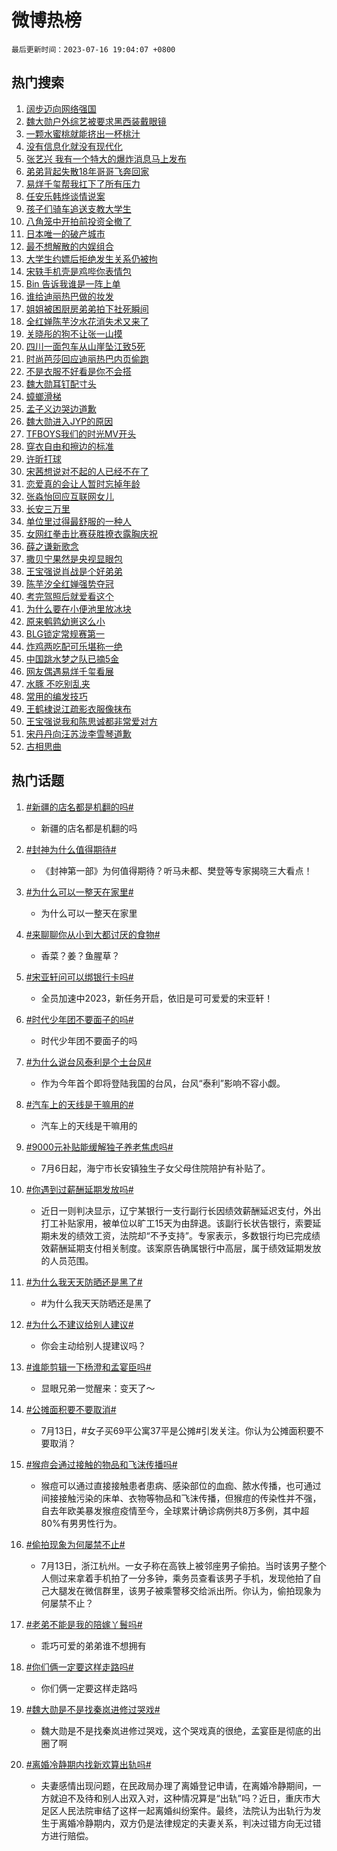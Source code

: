 # 微博热榜

`最后更新时间：2023-07-16 19:04:07 +0800`

## 热门搜索

1. [阔步迈向网络强国](https://m.weibo.cn/search?containerid=100103type%3D1%26t%3D10%26q%3D%23%E9%98%94%E6%AD%A5%E8%BF%88%E5%90%91%E7%BD%91%E7%BB%9C%E5%BC%BA%E5%9B%BD%23&stream_entry_id=51&isnewpage=1&extparam=seat%3D1%26stream_entry_id%3D51%26pos%3D0%26c_type%3D51%26dgr%3D0%26cate%3D10103%26filter_type%3Drealtimehot%26display_time%3D1689505444%26pre_seqid%3D168950544449802721352&luicode=10000011&lfid=106003type%253D25%2526t%253D3%2526disable_hot%253D1%2526filter_type%253Drealtimehot)
1. [魏大勋户外综艺被要求黑西装戴眼镜](https://m.weibo.cn/search?containerid=100103type%3D1%26t%3D10%26q%3D%23%E9%AD%8F%E5%A4%A7%E5%8B%8B%E6%88%B7%E5%A4%96%E7%BB%BC%E8%89%BA%E8%A2%AB%E8%A6%81%E6%B1%82%E9%BB%91%E8%A5%BF%E8%A3%85%E6%88%B4%E7%9C%BC%E9%95%9C%23&stream_entry_id=31&isnewpage=1&extparam=seat%3D1%26cate%3D5001%26flag%3D1%26q%3D%2523%25E9%25AD%258F%25E5%25A4%25A7%25E5%258B%258B%25E6%2588%25B7%25E5%25A4%2596%25E7%25BB%25BC%25E8%2589%25BA%25E8%25A2%25AB%25E8%25A6%2581%25E6%25B1%2582%25E9%25BB%2591%25E8%25A5%25BF%25E8%25A3%2585%25E6%2588%25B4%25E7%259C%25BC%25E9%2595%259C%2523%26lcate%3D5001%26stream_entry_id%3D31%26pos%3D0%26c_type%3D31%26dgr%3D0%26realpos%3D1%26band_rank%3D1%26filter_type%3Drealtimehot%26display_time%3D1689505444%26pre_seqid%3D168950544449802721352&luicode=10000011&lfid=106003type%253D25%2526t%253D3%2526disable_hot%253D1%2526filter_type%253Drealtimehot)
1. [一颗水蜜桃就能挤出一杯桃汁](https://m.weibo.cn/search?containerid=100103type%3D1%26t%3D10%26q%3D%23%E4%B8%80%E9%A2%97%E6%B0%B4%E8%9C%9C%E6%A1%83%E5%B0%B1%E8%83%BD%E6%8C%A4%E5%87%BA%E4%B8%80%E6%9D%AF%E6%A1%83%E6%B1%81%23&stream_entry_id=31&isnewpage=1&extparam=seat%3D1%26cate%3D5001%26flag%3D32768%26q%3D%2523%25E4%25B8%2580%25E9%25A2%2597%25E6%25B0%25B4%25E8%259C%259C%25E6%25A1%2583%25E5%25B0%25B1%25E8%2583%25BD%25E6%258C%25A4%25E5%2587%25BA%25E4%25B8%2580%25E6%259D%25AF%25E6%25A1%2583%25E6%25B1%2581%2523%26lcate%3D5001%26stream_entry_id%3D31%26pos%3D1%26c_type%3D31%26dgr%3D0%26realpos%3D2%26band_rank%3D2%26filter_type%3Drealtimehot%26display_time%3D1689505444%26pre_seqid%3D168950544449802721352&luicode=10000011&lfid=106003type%253D25%2526t%253D3%2526disable_hot%253D1%2526filter_type%253Drealtimehot)
1. [没有信息化就没有现代化](https://m.weibo.cn/search?containerid=100103type%3D1%26t%3D10%26q%3D%23%E6%B2%A1%E6%9C%89%E4%BF%A1%E6%81%AF%E5%8C%96%E5%B0%B1%E6%B2%A1%E6%9C%89%E7%8E%B0%E4%BB%A3%E5%8C%96%23&stream_entry_id=31&isnewpage=1&extparam=seat%3D1%26cate%3D5001%26flag%3D0%26q%3D%2523%25E6%25B2%25A1%25E6%259C%2589%25E4%25BF%25A1%25E6%2581%25AF%25E5%258C%2596%25E5%25B0%25B1%25E6%25B2%25A1%25E6%259C%2589%25E7%258E%25B0%25E4%25BB%25A3%25E5%258C%2596%2523%26lcate%3D5001%26stream_entry_id%3D31%26pos%3D2%26c_type%3D31%26dgr%3D0%26realpos%3D3%26band_rank%3D3%26filter_type%3Drealtimehot%26display_time%3D1689505444%26pre_seqid%3D168950544449802721352&luicode=10000011&lfid=106003type%253D25%2526t%253D3%2526disable_hot%253D1%2526filter_type%253Drealtimehot)
1. [张艺兴 我有一个特大的爆炸消息马上发布](https://m.weibo.cn/search?containerid=100103type%3D1%26t%3D10%26q%3D%E5%BC%A0%E8%89%BA%E5%85%B4+%E6%88%91%E6%9C%89%E4%B8%80%E4%B8%AA%E7%89%B9%E5%A4%A7%E7%9A%84%E7%88%86%E7%82%B8%E6%B6%88%E6%81%AF%E9%A9%AC%E4%B8%8A%E5%8F%91%E5%B8%83&stream_entry_id=31&isnewpage=1&extparam=seat%3D1%26cate%3D5001%26flag%3D16%26q%3D%25E5%25BC%25A0%25E8%2589%25BA%25E5%2585%25B4%2520%25E6%2588%2591%25E6%259C%2589%25E4%25B8%2580%25E4%25B8%25AA%25E7%2589%25B9%25E5%25A4%25A7%25E7%259A%2584%25E7%2588%2586%25E7%2582%25B8%25E6%25B6%2588%25E6%2581%25AF%25E9%25A9%25AC%25E4%25B8%258A%25E5%258F%2591%25E5%25B8%2583%26lcate%3D5001%26stream_entry_id%3D31%26pos%3D3%26c_type%3D31%26dgr%3D0%26realpos%3D4%26band_rank%3D4%26filter_type%3Drealtimehot%26display_time%3D1689505444%26pre_seqid%3D168950544449802721352&luicode=10000011&lfid=106003type%253D25%2526t%253D3%2526disable_hot%253D1%2526filter_type%253Drealtimehot)
1. [弟弟背起失散18年哥哥飞奔回家](https://m.weibo.cn/search?containerid=100103type%3D1%26t%3D10%26q%3D%23%E5%BC%9F%E5%BC%9F%E8%83%8C%E8%B5%B7%E5%A4%B1%E6%95%A318%E5%B9%B4%E5%93%A5%E5%93%A5%E9%A3%9E%E5%A5%94%E5%9B%9E%E5%AE%B6%23&stream_entry_id=31&isnewpage=1&extparam=seat%3D1%26cate%3D5001%26flag%3D32768%26q%3D%2523%25E5%25BC%259F%25E5%25BC%259F%25E8%2583%258C%25E8%25B5%25B7%25E5%25A4%25B1%25E6%2595%25A318%25E5%25B9%25B4%25E5%2593%25A5%25E5%2593%25A5%25E9%25A3%259E%25E5%25A5%2594%25E5%259B%259E%25E5%25AE%25B6%2523%26lcate%3D5001%26stream_entry_id%3D31%26pos%3D4%26c_type%3D31%26dgr%3D0%26realpos%3D5%26band_rank%3D5%26filter_type%3Drealtimehot%26display_time%3D1689505444%26pre_seqid%3D168950544449802721352&luicode=10000011&lfid=106003type%253D25%2526t%253D3%2526disable_hot%253D1%2526filter_type%253Drealtimehot)
1. [易烊千玺帮我扛下了所有压力](https://m.weibo.cn/search?containerid=100103type%3D1%26t%3D10%26q%3D%23%E6%98%93%E7%83%8A%E5%8D%83%E7%8E%BA%E5%B8%AE%E6%88%91%E6%89%9B%E4%B8%8B%E4%BA%86%E6%89%80%E6%9C%89%E5%8E%8B%E5%8A%9B%23&stream_entry_id=31&isnewpage=1&extparam=seat%3D1%26cate%3D5001%26flag%3D1%26q%3D%2523%25E6%2598%2593%25E7%2583%258A%25E5%258D%2583%25E7%258E%25BA%25E5%25B8%25AE%25E6%2588%2591%25E6%2589%259B%25E4%25B8%258B%25E4%25BA%2586%25E6%2589%2580%25E6%259C%2589%25E5%258E%258B%25E5%258A%259B%2523%26lcate%3D5001%26stream_entry_id%3D31%26pos%3D5%26c_type%3D31%26dgr%3D0%26realpos%3D6%26band_rank%3D6%26filter_type%3Drealtimehot%26display_time%3D1689505444%26pre_seqid%3D168950544449802721352&luicode=10000011&lfid=106003type%253D25%2526t%253D3%2526disable_hot%253D1%2526filter_type%253Drealtimehot)
1. [任安乐韩烨谈情说案](https://m.weibo.cn/search?containerid=100103type%3D1%26t%3D10%26q%3D%23%E4%BB%BB%E5%AE%89%E4%B9%90%E9%9F%A9%E7%83%A8%E8%B0%88%E6%83%85%E8%AF%B4%E6%A1%88%23&stream_entry_id=31&isnewpage=1&extparam=seat%3D1%26cate%3D5001%26is_ad_pos%3D1%26lcate%3D5001%26topic_ad%3D1%26stream_entry_id%3D31%26adid%3D196332%26c_type%3D31%26dgr%3D0%26q%3D%2523%25E4%25BB%25BB%25E5%25AE%2589%25E4%25B9%2590%25E9%259F%25A9%25E7%2583%25A8%25E8%25B0%2588%25E6%2583%2585%25E8%25AF%25B4%25E6%25A1%2588%2523%26band_rank%3D7%26filter_type%3Drealtimehot%26pos%3D6%26display_time%3D1689505444%26pre_seqid%3D168950544449802721352&luicode=10000011&lfid=106003type%253D25%2526t%253D3%2526disable_hot%253D1%2526filter_type%253Drealtimehot)
1. [孩子们骑车追送支教大学生](https://m.weibo.cn/search?containerid=100103type%3D1%26t%3D10%26q%3D%23%E5%AD%A9%E5%AD%90%E4%BB%AC%E9%AA%91%E8%BD%A6%E8%BF%BD%E9%80%81%E6%94%AF%E6%95%99%E5%A4%A7%E5%AD%A6%E7%94%9F%23&stream_entry_id=31&isnewpage=1&extparam=seat%3D1%26cate%3D5001%26flag%3D32768%26q%3D%2523%25E5%25AD%25A9%25E5%25AD%2590%25E4%25BB%25AC%25E9%25AA%2591%25E8%25BD%25A6%25E8%25BF%25BD%25E9%2580%2581%25E6%2594%25AF%25E6%2595%2599%25E5%25A4%25A7%25E5%25AD%25A6%25E7%2594%259F%2523%26lcate%3D5001%26stream_entry_id%3D31%26pos%3D7%26c_type%3D31%26dgr%3D0%26realpos%3D7%26band_rank%3D7%26filter_type%3Drealtimehot%26display_time%3D1689505444%26pre_seqid%3D168950544449802721352&luicode=10000011&lfid=106003type%253D25%2526t%253D3%2526disable_hot%253D1%2526filter_type%253Drealtimehot)
1. [八角笼中开拍前投资全撤了](https://m.weibo.cn/search?containerid=100103type%3D1%26t%3D10%26q%3D%23%E5%85%AB%E8%A7%92%E7%AC%BC%E4%B8%AD%E5%BC%80%E6%8B%8D%E5%89%8D%E6%8A%95%E8%B5%84%E5%85%A8%E6%92%A4%E4%BA%86%23&stream_entry_id=31&isnewpage=1&extparam=seat%3D1%26cate%3D5001%26flag%3D2%26q%3D%2523%25E5%2585%25AB%25E8%25A7%2592%25E7%25AC%25BC%25E4%25B8%25AD%25E5%25BC%2580%25E6%258B%258D%25E5%2589%258D%25E6%258A%2595%25E8%25B5%2584%25E5%2585%25A8%25E6%2592%25A4%25E4%25BA%2586%2523%26lcate%3D5001%26stream_entry_id%3D31%26pos%3D8%26c_type%3D31%26dgr%3D0%26realpos%3D8%26band_rank%3D8%26filter_type%3Drealtimehot%26display_time%3D1689505444%26pre_seqid%3D168950544449802721352&luicode=10000011&lfid=106003type%253D25%2526t%253D3%2526disable_hot%253D1%2526filter_type%253Drealtimehot)
1. [日本唯一的破产城市](https://m.weibo.cn/search?containerid=100103type%3D1%26t%3D10%26q%3D%E6%97%A5%E6%9C%AC%E5%94%AF%E4%B8%80%E7%9A%84%E7%A0%B4%E4%BA%A7%E5%9F%8E%E5%B8%82&stream_entry_id=31&isnewpage=1&extparam=seat%3D1%26cate%3D5001%26flag%3D2%26q%3D%25E6%2597%25A5%25E6%259C%25AC%25E5%2594%25AF%25E4%25B8%2580%25E7%259A%2584%25E7%25A0%25B4%25E4%25BA%25A7%25E5%259F%258E%25E5%25B8%2582%26lcate%3D5001%26stream_entry_id%3D31%26pos%3D9%26c_type%3D31%26dgr%3D0%26realpos%3D9%26band_rank%3D9%26filter_type%3Drealtimehot%26display_time%3D1689505444%26pre_seqid%3D168950544449802721352&luicode=10000011&lfid=106003type%253D25%2526t%253D3%2526disable_hot%253D1%2526filter_type%253Drealtimehot)
1. [最不想解散的内娱组合](https://m.weibo.cn/search?containerid=100103type%3D1%26t%3D10%26q%3D%23%E6%9C%80%E4%B8%8D%E6%83%B3%E8%A7%A3%E6%95%A3%E7%9A%84%E5%86%85%E5%A8%B1%E7%BB%84%E5%90%88%23&stream_entry_id=31&isnewpage=1&extparam=seat%3D1%26cate%3D5001%26flag%3D0%26q%3D%2523%25E6%259C%2580%25E4%25B8%258D%25E6%2583%25B3%25E8%25A7%25A3%25E6%2595%25A3%25E7%259A%2584%25E5%2586%2585%25E5%25A8%25B1%25E7%25BB%2584%25E5%2590%2588%2523%26lcate%3D5001%26stream_entry_id%3D31%26pos%3D10%26c_type%3D31%26dgr%3D0%26realpos%3D10%26band_rank%3D10%26filter_type%3Drealtimehot%26display_time%3D1689505444%26pre_seqid%3D168950544449802721352&luicode=10000011&lfid=106003type%253D25%2526t%253D3%2526disable_hot%253D1%2526filter_type%253Drealtimehot)
1. [大学生约嫖后拒绝发生关系仍被拘](https://m.weibo.cn/search?containerid=100103type%3D1%26t%3D10%26q%3D%23%E5%A4%A7%E5%AD%A6%E7%94%9F%E7%BA%A6%E5%AB%96%E5%90%8E%E6%8B%92%E7%BB%9D%E5%8F%91%E7%94%9F%E5%85%B3%E7%B3%BB%E4%BB%8D%E8%A2%AB%E6%8B%98%23&stream_entry_id=31&isnewpage=1&extparam=seat%3D1%26cate%3D5001%26flag%3D2%26q%3D%2523%25E5%25A4%25A7%25E5%25AD%25A6%25E7%2594%259F%25E7%25BA%25A6%25E5%25AB%2596%25E5%2590%258E%25E6%258B%2592%25E7%25BB%259D%25E5%258F%2591%25E7%2594%259F%25E5%2585%25B3%25E7%25B3%25BB%25E4%25BB%258D%25E8%25A2%25AB%25E6%258B%2598%2523%26lcate%3D5001%26stream_entry_id%3D31%26pos%3D11%26c_type%3D31%26dgr%3D0%26realpos%3D11%26band_rank%3D11%26filter_type%3Drealtimehot%26display_time%3D1689505444%26pre_seqid%3D168950544449802721352&luicode=10000011&lfid=106003type%253D25%2526t%253D3%2526disable_hot%253D1%2526filter_type%253Drealtimehot)
1. [宋轶手机壳是鸡哔你表情包](https://m.weibo.cn/search?containerid=100103type%3D1%26t%3D10%26q%3D%23%E5%AE%8B%E8%BD%B6%E6%89%8B%E6%9C%BA%E5%A3%B3%E6%98%AF%E9%B8%A1%E5%93%94%E4%BD%A0%E8%A1%A8%E6%83%85%E5%8C%85%23&stream_entry_id=31&isnewpage=1&extparam=seat%3D1%26cate%3D5001%26flag%3D1%26q%3D%2523%25E5%25AE%258B%25E8%25BD%25B6%25E6%2589%258B%25E6%259C%25BA%25E5%25A3%25B3%25E6%2598%25AF%25E9%25B8%25A1%25E5%2593%2594%25E4%25BD%25A0%25E8%25A1%25A8%25E6%2583%2585%25E5%258C%2585%2523%26lcate%3D5001%26stream_entry_id%3D31%26pos%3D12%26c_type%3D31%26dgr%3D0%26realpos%3D12%26band_rank%3D12%26filter_type%3Drealtimehot%26display_time%3D1689505444%26pre_seqid%3D168950544449802721352&luicode=10000011&lfid=106003type%253D25%2526t%253D3%2526disable_hot%253D1%2526filter_type%253Drealtimehot)
1. [Bin 告诉我谁是一阵上单](https://m.weibo.cn/search?containerid=100103type%3D1%26t%3D10%26q%3DBin+%E5%91%8A%E8%AF%89%E6%88%91%E8%B0%81%E6%98%AF%E4%B8%80%E9%98%B5%E4%B8%8A%E5%8D%95&stream_entry_id=31&isnewpage=1&extparam=seat%3D1%26cate%3D5001%26flag%3D1%26q%3DBin%2520%25E5%2591%258A%25E8%25AF%2589%25E6%2588%2591%25E8%25B0%2581%25E6%2598%25AF%25E4%25B8%2580%25E9%2598%25B5%25E4%25B8%258A%25E5%258D%2595%26lcate%3D5001%26stream_entry_id%3D31%26pos%3D13%26c_type%3D31%26dgr%3D0%26realpos%3D13%26band_rank%3D13%26filter_type%3Drealtimehot%26display_time%3D1689505444%26pre_seqid%3D168950544449802721352&luicode=10000011&lfid=106003type%253D25%2526t%253D3%2526disable_hot%253D1%2526filter_type%253Drealtimehot)
1. [谁给迪丽热巴做的妆发](https://m.weibo.cn/search?containerid=100103type%3D1%26t%3D10%26q%3D%23%E8%B0%81%E7%BB%99%E8%BF%AA%E4%B8%BD%E7%83%AD%E5%B7%B4%E5%81%9A%E7%9A%84%E5%A6%86%E5%8F%91%23&stream_entry_id=31&isnewpage=1&extparam=seat%3D1%26cate%3D5001%26flag%3D0%26q%3D%2523%25E8%25B0%2581%25E7%25BB%2599%25E8%25BF%25AA%25E4%25B8%25BD%25E7%2583%25AD%25E5%25B7%25B4%25E5%2581%259A%25E7%259A%2584%25E5%25A6%2586%25E5%258F%2591%2523%26lcate%3D5001%26stream_entry_id%3D31%26pos%3D14%26c_type%3D31%26dgr%3D0%26realpos%3D14%26band_rank%3D14%26filter_type%3Drealtimehot%26display_time%3D1689505444%26pre_seqid%3D168950544449802721352&luicode=10000011&lfid=106003type%253D25%2526t%253D3%2526disable_hot%253D1%2526filter_type%253Drealtimehot)
1. [姐姐被困厨房弟弟拍下社死瞬间](https://m.weibo.cn/search?containerid=100103type%3D1%26t%3D10%26q%3D%23%E5%A7%90%E5%A7%90%E8%A2%AB%E5%9B%B0%E5%8E%A8%E6%88%BF%E5%BC%9F%E5%BC%9F%E6%8B%8D%E4%B8%8B%E7%A4%BE%E6%AD%BB%E7%9E%AC%E9%97%B4%23&stream_entry_id=31&isnewpage=1&extparam=seat%3D1%26cate%3D5001%26flag%3D1%26q%3D%2523%25E5%25A7%2590%25E5%25A7%2590%25E8%25A2%25AB%25E5%259B%25B0%25E5%258E%25A8%25E6%2588%25BF%25E5%25BC%259F%25E5%25BC%259F%25E6%258B%258D%25E4%25B8%258B%25E7%25A4%25BE%25E6%25AD%25BB%25E7%259E%25AC%25E9%2597%25B4%2523%26lcate%3D5001%26stream_entry_id%3D31%26pos%3D15%26c_type%3D31%26dgr%3D0%26realpos%3D15%26band_rank%3D15%26filter_type%3Drealtimehot%26display_time%3D1689505444%26pre_seqid%3D168950544449802721352&luicode=10000011&lfid=106003type%253D25%2526t%253D3%2526disable_hot%253D1%2526filter_type%253Drealtimehot)
1. [全红婵陈芋汐水花消失术又来了](https://m.weibo.cn/search?containerid=100103type%3D1%26t%3D10%26q%3D%23%E5%85%A8%E7%BA%A2%E5%A9%B5%E9%99%88%E8%8A%8B%E6%B1%90%E6%B0%B4%E8%8A%B1%E6%B6%88%E5%A4%B1%E6%9C%AF%E5%8F%88%E6%9D%A5%E4%BA%86%23&stream_entry_id=31&isnewpage=1&extparam=seat%3D1%26cate%3D5001%26flag%3D1%26q%3D%2523%25E5%2585%25A8%25E7%25BA%25A2%25E5%25A9%25B5%25E9%2599%2588%25E8%258A%258B%25E6%25B1%2590%25E6%25B0%25B4%25E8%258A%25B1%25E6%25B6%2588%25E5%25A4%25B1%25E6%259C%25AF%25E5%258F%2588%25E6%259D%25A5%25E4%25BA%2586%2523%26lcate%3D5001%26stream_entry_id%3D31%26pos%3D16%26c_type%3D31%26dgr%3D0%26realpos%3D16%26band_rank%3D16%26filter_type%3Drealtimehot%26display_time%3D1689505444%26pre_seqid%3D168950544449802721352&luicode=10000011&lfid=106003type%253D25%2526t%253D3%2526disable_hot%253D1%2526filter_type%253Drealtimehot)
1. [关晓彤的狗不让张一山摸](https://m.weibo.cn/search?containerid=100103type%3D1%26t%3D10%26q%3D%23%E5%85%B3%E6%99%93%E5%BD%A4%E7%9A%84%E7%8B%97%E4%B8%8D%E8%AE%A9%E5%BC%A0%E4%B8%80%E5%B1%B1%E6%91%B8%23&stream_entry_id=31&isnewpage=1&extparam=seat%3D1%26cate%3D5001%26flag%3D0%26q%3D%2523%25E5%2585%25B3%25E6%2599%2593%25E5%25BD%25A4%25E7%259A%2584%25E7%258B%2597%25E4%25B8%258D%25E8%25AE%25A9%25E5%25BC%25A0%25E4%25B8%2580%25E5%25B1%25B1%25E6%2591%25B8%2523%26lcate%3D5001%26stream_entry_id%3D31%26pos%3D17%26c_type%3D31%26dgr%3D0%26realpos%3D17%26band_rank%3D17%26filter_type%3Drealtimehot%26display_time%3D1689505444%26pre_seqid%3D168950544449802721352&luicode=10000011&lfid=106003type%253D25%2526t%253D3%2526disable_hot%253D1%2526filter_type%253Drealtimehot)
1. [四川一面包车从山崖坠江致5死](https://m.weibo.cn/search?containerid=100103type%3D1%26t%3D10%26q%3D%23%E5%9B%9B%E5%B7%9D%E4%B8%80%E9%9D%A2%E5%8C%85%E8%BD%A6%E4%BB%8E%E5%B1%B1%E5%B4%96%E5%9D%A0%E6%B1%9F%E8%87%B45%E6%AD%BB%23&stream_entry_id=31&isnewpage=1&extparam=seat%3D1%26cate%3D5001%26flag%3D1%26q%3D%2523%25E5%259B%259B%25E5%25B7%259D%25E4%25B8%2580%25E9%259D%25A2%25E5%258C%2585%25E8%25BD%25A6%25E4%25BB%258E%25E5%25B1%25B1%25E5%25B4%2596%25E5%259D%25A0%25E6%25B1%259F%25E8%2587%25B45%25E6%25AD%25BB%2523%26lcate%3D5001%26stream_entry_id%3D31%26pos%3D18%26c_type%3D31%26dgr%3D0%26realpos%3D18%26band_rank%3D18%26filter_type%3Drealtimehot%26display_time%3D1689505444%26pre_seqid%3D168950544449802721352&luicode=10000011&lfid=106003type%253D25%2526t%253D3%2526disable_hot%253D1%2526filter_type%253Drealtimehot)
1. [时尚芭莎回应迪丽热巴内页偷跑](https://m.weibo.cn/search?containerid=100103type%3D1%26t%3D10%26q%3D%23%E6%97%B6%E5%B0%9A%E8%8A%AD%E8%8E%8E%E5%9B%9E%E5%BA%94%E8%BF%AA%E4%B8%BD%E7%83%AD%E5%B7%B4%E5%86%85%E9%A1%B5%E5%81%B7%E8%B7%91%23&stream_entry_id=31&isnewpage=1&extparam=seat%3D1%26cate%3D5001%26flag%3D1%26q%3D%2523%25E6%2597%25B6%25E5%25B0%259A%25E8%258A%25AD%25E8%258E%258E%25E5%259B%259E%25E5%25BA%2594%25E8%25BF%25AA%25E4%25B8%25BD%25E7%2583%25AD%25E5%25B7%25B4%25E5%2586%2585%25E9%25A1%25B5%25E5%2581%25B7%25E8%25B7%2591%2523%26lcate%3D5001%26stream_entry_id%3D31%26pos%3D19%26c_type%3D31%26dgr%3D0%26realpos%3D19%26band_rank%3D19%26filter_type%3Drealtimehot%26display_time%3D1689505444%26pre_seqid%3D168950544449802721352&luicode=10000011&lfid=106003type%253D25%2526t%253D3%2526disable_hot%253D1%2526filter_type%253Drealtimehot)
1. [不是衣服不好看是你不会搭](https://m.weibo.cn/search?containerid=100103type%3D1%26t%3D10%26q%3D%E4%B8%8D%E6%98%AF%E8%A1%A3%E6%9C%8D%E4%B8%8D%E5%A5%BD%E7%9C%8B%E6%98%AF%E4%BD%A0%E4%B8%8D%E4%BC%9A%E6%90%AD&stream_entry_id=31&isnewpage=1&extparam=seat%3D1%26cate%3D5001%26flag%3D0%26q%3D%25E4%25B8%258D%25E6%2598%25AF%25E8%25A1%25A3%25E6%259C%258D%25E4%25B8%258D%25E5%25A5%25BD%25E7%259C%258B%25E6%2598%25AF%25E4%25BD%25A0%25E4%25B8%258D%25E4%25BC%259A%25E6%2590%25AD%26lcate%3D5001%26stream_entry_id%3D31%26pos%3D20%26c_type%3D31%26dgr%3D0%26realpos%3D20%26band_rank%3D20%26filter_type%3Drealtimehot%26display_time%3D1689505444%26pre_seqid%3D168950544449802721352&luicode=10000011&lfid=106003type%253D25%2526t%253D3%2526disable_hot%253D1%2526filter_type%253Drealtimehot)
1. [魏大勋耳钉配寸头](https://m.weibo.cn/search?containerid=100103type%3D1%26t%3D10%26q%3D%23%E9%AD%8F%E5%A4%A7%E5%8B%8B%E8%80%B3%E9%92%89%E9%85%8D%E5%AF%B8%E5%A4%B4%23&stream_entry_id=31&isnewpage=1&extparam=seat%3D1%26cate%3D5001%26flag%3D1%26q%3D%2523%25E9%25AD%258F%25E5%25A4%25A7%25E5%258B%258B%25E8%2580%25B3%25E9%2592%2589%25E9%2585%258D%25E5%25AF%25B8%25E5%25A4%25B4%2523%26lcate%3D5001%26stream_entry_id%3D31%26pos%3D21%26c_type%3D31%26dgr%3D0%26realpos%3D21%26band_rank%3D21%26filter_type%3Drealtimehot%26display_time%3D1689505444%26pre_seqid%3D168950544449802721352&luicode=10000011&lfid=106003type%253D25%2526t%253D3%2526disable_hot%253D1%2526filter_type%253Drealtimehot)
1. [蟑螂滑梯](https://m.weibo.cn/search?containerid=100103type%3D1%26t%3D10%26q%3D%23%E8%9F%91%E8%9E%82%E6%BB%91%E6%A2%AF%23&stream_entry_id=31&isnewpage=1&extparam=seat%3D1%26cate%3D5001%26flag%3D1%26q%3D%2523%25E8%259F%2591%25E8%259E%2582%25E6%25BB%2591%25E6%25A2%25AF%2523%26lcate%3D5001%26stream_entry_id%3D31%26pos%3D22%26c_type%3D31%26dgr%3D0%26realpos%3D22%26band_rank%3D22%26filter_type%3Drealtimehot%26display_time%3D1689505444%26pre_seqid%3D168950544449802721352&luicode=10000011&lfid=106003type%253D25%2526t%253D3%2526disable_hot%253D1%2526filter_type%253Drealtimehot)
1. [孟子义边哭边道歉](https://m.weibo.cn/search?containerid=100103type%3D1%26t%3D10%26q%3D%23%E5%AD%9F%E5%AD%90%E4%B9%89%E8%BE%B9%E5%93%AD%E8%BE%B9%E9%81%93%E6%AD%89%23&stream_entry_id=31&isnewpage=1&extparam=seat%3D1%26cate%3D5001%26flag%3D0%26q%3D%2523%25E5%25AD%259F%25E5%25AD%2590%25E4%25B9%2589%25E8%25BE%25B9%25E5%2593%25AD%25E8%25BE%25B9%25E9%2581%2593%25E6%25AD%2589%2523%26lcate%3D5001%26stream_entry_id%3D31%26pos%3D23%26c_type%3D31%26dgr%3D0%26realpos%3D23%26band_rank%3D23%26filter_type%3Drealtimehot%26display_time%3D1689505444%26pre_seqid%3D168950544449802721352&luicode=10000011&lfid=106003type%253D25%2526t%253D3%2526disable_hot%253D1%2526filter_type%253Drealtimehot)
1. [魏大勋进入JYP的原因](https://m.weibo.cn/search?containerid=100103type%3D1%26t%3D10%26q%3D%23%E9%AD%8F%E5%A4%A7%E5%8B%8B%E8%BF%9B%E5%85%A5JYP%E7%9A%84%E5%8E%9F%E5%9B%A0%23&stream_entry_id=31&isnewpage=1&extparam=seat%3D1%26cate%3D5001%26flag%3D0%26q%3D%2523%25E9%25AD%258F%25E5%25A4%25A7%25E5%258B%258B%25E8%25BF%259B%25E5%2585%25A5JYP%25E7%259A%2584%25E5%258E%259F%25E5%259B%25A0%2523%26lcate%3D5001%26stream_entry_id%3D31%26pos%3D24%26c_type%3D31%26dgr%3D0%26realpos%3D24%26band_rank%3D24%26filter_type%3Drealtimehot%26display_time%3D1689505444%26pre_seqid%3D168950544449802721352&luicode=10000011&lfid=106003type%253D25%2526t%253D3%2526disable_hot%253D1%2526filter_type%253Drealtimehot)
1. [TFBOYS我们的时光MV开头](https://m.weibo.cn/search?containerid=100103type%3D1%26t%3D10%26q%3D%23TFBOYS%E6%88%91%E4%BB%AC%E7%9A%84%E6%97%B6%E5%85%89MV%E5%BC%80%E5%A4%B4%23&stream_entry_id=31&isnewpage=1&extparam=seat%3D1%26cate%3D5001%26flag%3D1%26q%3D%2523TFBOYS%25E6%2588%2591%25E4%25BB%25AC%25E7%259A%2584%25E6%2597%25B6%25E5%2585%2589MV%25E5%25BC%2580%25E5%25A4%25B4%2523%26lcate%3D5001%26stream_entry_id%3D31%26pos%3D25%26c_type%3D31%26dgr%3D0%26realpos%3D25%26band_rank%3D25%26filter_type%3Drealtimehot%26display_time%3D1689505444%26pre_seqid%3D168950544449802721352&luicode=10000011&lfid=106003type%253D25%2526t%253D3%2526disable_hot%253D1%2526filter_type%253Drealtimehot)
1. [穿衣自由和擦边的标准](https://m.weibo.cn/search?containerid=100103type%3D1%26t%3D10%26q%3D%E7%A9%BF%E8%A1%A3%E8%87%AA%E7%94%B1%E5%92%8C%E6%93%A6%E8%BE%B9%E7%9A%84%E6%A0%87%E5%87%86&stream_entry_id=31&isnewpage=1&extparam=seat%3D1%26cate%3D5001%26flag%3D1%26q%3D%25E7%25A9%25BF%25E8%25A1%25A3%25E8%2587%25AA%25E7%2594%25B1%25E5%2592%258C%25E6%2593%25A6%25E8%25BE%25B9%25E7%259A%2584%25E6%25A0%2587%25E5%2587%2586%26lcate%3D5001%26stream_entry_id%3D31%26pos%3D26%26c_type%3D31%26dgr%3D0%26realpos%3D26%26band_rank%3D26%26filter_type%3Drealtimehot%26display_time%3D1689505444%26pre_seqid%3D168950544449802721352&luicode=10000011&lfid=106003type%253D25%2526t%253D3%2526disable_hot%253D1%2526filter_type%253Drealtimehot)
1. [许昕打球](https://m.weibo.cn/search?containerid=100103type%3D1%26t%3D10%26q%3D%E8%AE%B8%E6%98%95%E6%89%93%E7%90%83&stream_entry_id=31&isnewpage=1&extparam=seat%3D1%26cate%3D5001%26flag%3D1%26q%3D%25E8%25AE%25B8%25E6%2598%2595%25E6%2589%2593%25E7%2590%2583%26lcate%3D5001%26stream_entry_id%3D31%26pos%3D27%26c_type%3D31%26dgr%3D0%26realpos%3D27%26band_rank%3D27%26filter_type%3Drealtimehot%26display_time%3D1689505444%26pre_seqid%3D168950544449802721352&luicode=10000011&lfid=106003type%253D25%2526t%253D3%2526disable_hot%253D1%2526filter_type%253Drealtimehot)
1. [宋茜想说对不起的人已经不在了](https://m.weibo.cn/search?containerid=100103type%3D1%26t%3D10%26q%3D%23%E5%AE%8B%E8%8C%9C%E6%83%B3%E8%AF%B4%E5%AF%B9%E4%B8%8D%E8%B5%B7%E7%9A%84%E4%BA%BA%E5%B7%B2%E7%BB%8F%E4%B8%8D%E5%9C%A8%E4%BA%86%23&stream_entry_id=31&isnewpage=1&extparam=seat%3D1%26cate%3D5001%26flag%3D0%26q%3D%2523%25E5%25AE%258B%25E8%258C%259C%25E6%2583%25B3%25E8%25AF%25B4%25E5%25AF%25B9%25E4%25B8%258D%25E8%25B5%25B7%25E7%259A%2584%25E4%25BA%25BA%25E5%25B7%25B2%25E7%25BB%258F%25E4%25B8%258D%25E5%259C%25A8%25E4%25BA%2586%2523%26lcate%3D5001%26stream_entry_id%3D31%26pos%3D28%26c_type%3D31%26dgr%3D0%26realpos%3D28%26band_rank%3D28%26filter_type%3Drealtimehot%26display_time%3D1689505444%26pre_seqid%3D168950544449802721352&luicode=10000011&lfid=106003type%253D25%2526t%253D3%2526disable_hot%253D1%2526filter_type%253Drealtimehot)
1. [恋爱真的会让人暂时忘掉年龄](https://m.weibo.cn/search?containerid=100103type%3D1%26t%3D10%26q%3D%E6%81%8B%E7%88%B1%E7%9C%9F%E7%9A%84%E4%BC%9A%E8%AE%A9%E4%BA%BA%E6%9A%82%E6%97%B6%E5%BF%98%E6%8E%89%E5%B9%B4%E9%BE%84&stream_entry_id=31&isnewpage=1&extparam=seat%3D1%26cate%3D5001%26flag%3D0%26q%3D%25E6%2581%258B%25E7%2588%25B1%25E7%259C%259F%25E7%259A%2584%25E4%25BC%259A%25E8%25AE%25A9%25E4%25BA%25BA%25E6%259A%2582%25E6%2597%25B6%25E5%25BF%2598%25E6%258E%2589%25E5%25B9%25B4%25E9%25BE%2584%26lcate%3D5001%26stream_entry_id%3D31%26pos%3D29%26c_type%3D31%26dgr%3D0%26realpos%3D29%26band_rank%3D29%26filter_type%3Drealtimehot%26display_time%3D1689505444%26pre_seqid%3D168950544449802721352&luicode=10000011&lfid=106003type%253D25%2526t%253D3%2526disable_hot%253D1%2526filter_type%253Drealtimehot)
1. [张淼怡回应互联网女儿](https://m.weibo.cn/search?containerid=100103type%3D1%26t%3D10%26q%3D%23%E5%BC%A0%E6%B7%BC%E6%80%A1%E5%9B%9E%E5%BA%94%E4%BA%92%E8%81%94%E7%BD%91%E5%A5%B3%E5%84%BF%23&stream_entry_id=31&isnewpage=1&extparam=seat%3D1%26cate%3D5001%26flag%3D1%26q%3D%2523%25E5%25BC%25A0%25E6%25B7%25BC%25E6%2580%25A1%25E5%259B%259E%25E5%25BA%2594%25E4%25BA%2592%25E8%2581%2594%25E7%25BD%2591%25E5%25A5%25B3%25E5%2584%25BF%2523%26lcate%3D5001%26stream_entry_id%3D31%26pos%3D30%26c_type%3D31%26dgr%3D0%26realpos%3D30%26band_rank%3D30%26filter_type%3Drealtimehot%26display_time%3D1689505444%26pre_seqid%3D168950544449802721352&luicode=10000011&lfid=106003type%253D25%2526t%253D3%2526disable_hot%253D1%2526filter_type%253Drealtimehot)
1. [长安三万里](https://m.weibo.cn/search?containerid=100103type%3D1%26t%3D10%26q%3D%E9%95%BF%E5%AE%89%E4%B8%89%E4%B8%87%E9%87%8C&stream_entry_id=31&isnewpage=1&extparam=seat%3D1%26cate%3D5001%26flag%3D0%26q%3D%25E9%2595%25BF%25E5%25AE%2589%25E4%25B8%2589%25E4%25B8%2587%25E9%2587%258C%26lcate%3D5001%26stream_entry_id%3D31%26pos%3D31%26c_type%3D31%26dgr%3D0%26realpos%3D31%26band_rank%3D31%26filter_type%3Drealtimehot%26display_time%3D1689505444%26pre_seqid%3D168950544449802721352&luicode=10000011&lfid=106003type%253D25%2526t%253D3%2526disable_hot%253D1%2526filter_type%253Drealtimehot)
1. [单位里过得最舒服的一种人](https://m.weibo.cn/search?containerid=100103type%3D1%26t%3D10%26q%3D%23%E5%8D%95%E4%BD%8D%E9%87%8C%E8%BF%87%E5%BE%97%E6%9C%80%E8%88%92%E6%9C%8D%E7%9A%84%E4%B8%80%E7%A7%8D%E4%BA%BA%23&stream_entry_id=31&isnewpage=1&extparam=seat%3D1%26cate%3D5001%26flag%3D0%26q%3D%2523%25E5%258D%2595%25E4%25BD%258D%25E9%2587%258C%25E8%25BF%2587%25E5%25BE%2597%25E6%259C%2580%25E8%2588%2592%25E6%259C%258D%25E7%259A%2584%25E4%25B8%2580%25E7%25A7%258D%25E4%25BA%25BA%2523%26lcate%3D5001%26stream_entry_id%3D31%26pos%3D32%26c_type%3D31%26dgr%3D0%26realpos%3D32%26band_rank%3D32%26filter_type%3Drealtimehot%26display_time%3D1689505444%26pre_seqid%3D168950544449802721352&luicode=10000011&lfid=106003type%253D25%2526t%253D3%2526disable_hot%253D1%2526filter_type%253Drealtimehot)
1. [女网红拳击比赛获胜撩衣露胸庆祝](https://m.weibo.cn/search?containerid=100103type%3D1%26t%3D10%26q%3D%23%E5%A5%B3%E7%BD%91%E7%BA%A2%E6%8B%B3%E5%87%BB%E6%AF%94%E8%B5%9B%E8%8E%B7%E8%83%9C%E6%92%A9%E8%A1%A3%E9%9C%B2%E8%83%B8%E5%BA%86%E7%A5%9D%23&stream_entry_id=31&isnewpage=1&extparam=seat%3D1%26cate%3D5001%26flag%3D1%26q%3D%2523%25E5%25A5%25B3%25E7%25BD%2591%25E7%25BA%25A2%25E6%258B%25B3%25E5%2587%25BB%25E6%25AF%2594%25E8%25B5%259B%25E8%258E%25B7%25E8%2583%259C%25E6%2592%25A9%25E8%25A1%25A3%25E9%259C%25B2%25E8%2583%25B8%25E5%25BA%2586%25E7%25A5%259D%2523%26lcate%3D5001%26stream_entry_id%3D31%26pos%3D33%26c_type%3D31%26dgr%3D0%26realpos%3D33%26band_rank%3D33%26filter_type%3Drealtimehot%26display_time%3D1689505444%26pre_seqid%3D168950544449802721352&luicode=10000011&lfid=106003type%253D25%2526t%253D3%2526disable_hot%253D1%2526filter_type%253Drealtimehot)
1. [薛之谦新歌念](https://m.weibo.cn/search?containerid=100103type%3D1%26t%3D10%26q%3D%23%E8%96%9B%E4%B9%8B%E8%B0%A6%E6%96%B0%E6%AD%8C%E5%BF%B5%23&stream_entry_id=31&isnewpage=1&extparam=seat%3D1%26cate%3D5001%26flag%3D1%26q%3D%2523%25E8%2596%259B%25E4%25B9%258B%25E8%25B0%25A6%25E6%2596%25B0%25E6%25AD%258C%25E5%25BF%25B5%2523%26lcate%3D5001%26stream_entry_id%3D31%26pos%3D34%26c_type%3D31%26dgr%3D0%26realpos%3D34%26band_rank%3D34%26filter_type%3Drealtimehot%26display_time%3D1689505444%26pre_seqid%3D168950544449802721352&luicode=10000011&lfid=106003type%253D25%2526t%253D3%2526disable_hot%253D1%2526filter_type%253Drealtimehot)
1. [撒贝宁果然是央视显眼包](https://m.weibo.cn/search?containerid=100103type%3D1%26t%3D10%26q%3D%23%E6%92%92%E8%B4%9D%E5%AE%81%E6%9E%9C%E7%84%B6%E6%98%AF%E5%A4%AE%E8%A7%86%E6%98%BE%E7%9C%BC%E5%8C%85%23&stream_entry_id=31&isnewpage=1&extparam=seat%3D1%26cate%3D5001%26flag%3D0%26q%3D%2523%25E6%2592%2592%25E8%25B4%259D%25E5%25AE%2581%25E6%259E%259C%25E7%2584%25B6%25E6%2598%25AF%25E5%25A4%25AE%25E8%25A7%2586%25E6%2598%25BE%25E7%259C%25BC%25E5%258C%2585%2523%26lcate%3D5001%26stream_entry_id%3D31%26pos%3D35%26c_type%3D31%26dgr%3D0%26realpos%3D35%26band_rank%3D35%26filter_type%3Drealtimehot%26display_time%3D1689505444%26pre_seqid%3D168950544449802721352&luicode=10000011&lfid=106003type%253D25%2526t%253D3%2526disable_hot%253D1%2526filter_type%253Drealtimehot)
1. [王宝强说肖战是个好弟弟](https://m.weibo.cn/search?containerid=100103type%3D1%26t%3D10%26q%3D%23%E7%8E%8B%E5%AE%9D%E5%BC%BA%E8%AF%B4%E8%82%96%E6%88%98%E6%98%AF%E4%B8%AA%E5%A5%BD%E5%BC%9F%E5%BC%9F%23&stream_entry_id=31&isnewpage=1&extparam=seat%3D1%26cate%3D5001%26flag%3D0%26q%3D%2523%25E7%258E%258B%25E5%25AE%259D%25E5%25BC%25BA%25E8%25AF%25B4%25E8%2582%2596%25E6%2588%2598%25E6%2598%25AF%25E4%25B8%25AA%25E5%25A5%25BD%25E5%25BC%259F%25E5%25BC%259F%2523%26lcate%3D5001%26stream_entry_id%3D31%26pos%3D36%26c_type%3D31%26dgr%3D0%26realpos%3D36%26band_rank%3D36%26filter_type%3Drealtimehot%26display_time%3D1689505444%26pre_seqid%3D168950544449802721352&luicode=10000011&lfid=106003type%253D25%2526t%253D3%2526disable_hot%253D1%2526filter_type%253Drealtimehot)
1. [陈芋汐全红婵强势夺冠](https://m.weibo.cn/search?containerid=100103type%3D1%26t%3D10%26q%3D%23%E9%99%88%E8%8A%8B%E6%B1%90%E5%85%A8%E7%BA%A2%E5%A9%B5%E5%BC%BA%E5%8A%BF%E5%A4%BA%E5%86%A0%23&stream_entry_id=31&isnewpage=1&extparam=seat%3D1%26cate%3D5001%26flag%3D1%26q%3D%2523%25E9%2599%2588%25E8%258A%258B%25E6%25B1%2590%25E5%2585%25A8%25E7%25BA%25A2%25E5%25A9%25B5%25E5%25BC%25BA%25E5%258A%25BF%25E5%25A4%25BA%25E5%2586%25A0%2523%26lcate%3D5001%26stream_entry_id%3D31%26pos%3D37%26c_type%3D31%26dgr%3D0%26realpos%3D37%26band_rank%3D37%26filter_type%3Drealtimehot%26display_time%3D1689505444%26pre_seqid%3D168950544449802721352&luicode=10000011&lfid=106003type%253D25%2526t%253D3%2526disable_hot%253D1%2526filter_type%253Drealtimehot)
1. [考完驾照后就爱看这个](https://m.weibo.cn/search?containerid=100103type%3D1%26t%3D10%26q%3D%E8%80%83%E5%AE%8C%E9%A9%BE%E7%85%A7%E5%90%8E%E5%B0%B1%E7%88%B1%E7%9C%8B%E8%BF%99%E4%B8%AA&stream_entry_id=31&isnewpage=1&extparam=seat%3D1%26cate%3D5001%26flag%3D1%26q%3D%25E8%2580%2583%25E5%25AE%258C%25E9%25A9%25BE%25E7%2585%25A7%25E5%2590%258E%25E5%25B0%25B1%25E7%2588%25B1%25E7%259C%258B%25E8%25BF%2599%25E4%25B8%25AA%26lcate%3D5001%26stream_entry_id%3D31%26pos%3D38%26c_type%3D31%26dgr%3D0%26realpos%3D38%26band_rank%3D38%26filter_type%3Drealtimehot%26display_time%3D1689505444%26pre_seqid%3D168950544449802721352&luicode=10000011&lfid=106003type%253D25%2526t%253D3%2526disable_hot%253D1%2526filter_type%253Drealtimehot)
1. [为什么要在小便池里放冰块](https://m.weibo.cn/search?containerid=100103type%3D1%26t%3D10%26q%3D%23%E4%B8%BA%E4%BB%80%E4%B9%88%E8%A6%81%E5%9C%A8%E5%B0%8F%E4%BE%BF%E6%B1%A0%E9%87%8C%E6%94%BE%E5%86%B0%E5%9D%97%23&stream_entry_id=31&isnewpage=1&extparam=seat%3D1%26cate%3D5001%26flag%3D0%26q%3D%2523%25E4%25B8%25BA%25E4%25BB%2580%25E4%25B9%2588%25E8%25A6%2581%25E5%259C%25A8%25E5%25B0%258F%25E4%25BE%25BF%25E6%25B1%25A0%25E9%2587%258C%25E6%2594%25BE%25E5%2586%25B0%25E5%259D%2597%2523%26lcate%3D5001%26stream_entry_id%3D31%26pos%3D39%26c_type%3D31%26dgr%3D0%26realpos%3D39%26band_rank%3D39%26filter_type%3Drealtimehot%26display_time%3D1689505444%26pre_seqid%3D168950544449802721352&luicode=10000011&lfid=106003type%253D25%2526t%253D3%2526disable_hot%253D1%2526filter_type%253Drealtimehot)
1. [原来鹌鹑幼崽这么小](https://m.weibo.cn/search?containerid=100103type%3D1%26t%3D10%26q%3D%E5%8E%9F%E6%9D%A5%E9%B9%8C%E9%B9%91%E5%B9%BC%E5%B4%BD%E8%BF%99%E4%B9%88%E5%B0%8F&stream_entry_id=31&isnewpage=1&extparam=seat%3D1%26cate%3D5001%26flag%3D1%26q%3D%25E5%258E%259F%25E6%259D%25A5%25E9%25B9%258C%25E9%25B9%2591%25E5%25B9%25BC%25E5%25B4%25BD%25E8%25BF%2599%25E4%25B9%2588%25E5%25B0%258F%26lcate%3D5001%26stream_entry_id%3D31%26pos%3D40%26c_type%3D31%26dgr%3D0%26realpos%3D40%26band_rank%3D40%26filter_type%3Drealtimehot%26display_time%3D1689505444%26pre_seqid%3D168950544449802721352&luicode=10000011&lfid=106003type%253D25%2526t%253D3%2526disable_hot%253D1%2526filter_type%253Drealtimehot)
1. [BLG锁定常规赛第一](https://m.weibo.cn/search?containerid=100103type%3D1%26t%3D10%26q%3D%23BLG%E9%94%81%E5%AE%9A%E5%B8%B8%E8%A7%84%E8%B5%9B%E7%AC%AC%E4%B8%80%23&stream_entry_id=31&isnewpage=1&extparam=seat%3D1%26cate%3D5001%26flag%3D0%26q%3D%2523BLG%25E9%2594%2581%25E5%25AE%259A%25E5%25B8%25B8%25E8%25A7%2584%25E8%25B5%259B%25E7%25AC%25AC%25E4%25B8%2580%2523%26lcate%3D5001%26stream_entry_id%3D31%26pos%3D41%26c_type%3D31%26dgr%3D0%26realpos%3D41%26band_rank%3D41%26filter_type%3Drealtimehot%26display_time%3D1689505444%26pre_seqid%3D168950544449802721352&luicode=10000011&lfid=106003type%253D25%2526t%253D3%2526disable_hot%253D1%2526filter_type%253Drealtimehot)
1. [炸鸡两吃配可乐堪称一绝](https://m.weibo.cn/search?containerid=100103type%3D1%26t%3D10%26q%3D%E7%82%B8%E9%B8%A1%E4%B8%A4%E5%90%83%E9%85%8D%E5%8F%AF%E4%B9%90%E5%A0%AA%E7%A7%B0%E4%B8%80%E7%BB%9D&stream_entry_id=31&isnewpage=1&extparam=seat%3D1%26cate%3D5001%26flag%3D1%26q%3D%25E7%2582%25B8%25E9%25B8%25A1%25E4%25B8%25A4%25E5%2590%2583%25E9%2585%258D%25E5%258F%25AF%25E4%25B9%2590%25E5%25A0%25AA%25E7%25A7%25B0%25E4%25B8%2580%25E7%25BB%259D%26lcate%3D5001%26stream_entry_id%3D31%26pos%3D42%26c_type%3D31%26dgr%3D0%26realpos%3D42%26band_rank%3D42%26filter_type%3Drealtimehot%26display_time%3D1689505444%26pre_seqid%3D168950544449802721352&luicode=10000011&lfid=106003type%253D25%2526t%253D3%2526disable_hot%253D1%2526filter_type%253Drealtimehot)
1. [中国跳水梦之队已摘5金](https://m.weibo.cn/search?containerid=100103type%3D1%26t%3D10%26q%3D%23%E4%B8%AD%E5%9B%BD%E8%B7%B3%E6%B0%B4%E6%A2%A6%E4%B9%8B%E9%98%9F%E5%B7%B2%E6%91%985%E9%87%91%23&stream_entry_id=31&isnewpage=1&extparam=seat%3D1%26cate%3D5001%26flag%3D1%26q%3D%2523%25E4%25B8%25AD%25E5%259B%25BD%25E8%25B7%25B3%25E6%25B0%25B4%25E6%25A2%25A6%25E4%25B9%258B%25E9%2598%259F%25E5%25B7%25B2%25E6%2591%25985%25E9%2587%2591%2523%26lcate%3D5001%26stream_entry_id%3D31%26pos%3D43%26c_type%3D31%26dgr%3D0%26realpos%3D43%26band_rank%3D43%26filter_type%3Drealtimehot%26display_time%3D1689505444%26pre_seqid%3D168950544449802721352&luicode=10000011&lfid=106003type%253D25%2526t%253D3%2526disable_hot%253D1%2526filter_type%253Drealtimehot)
1. [网友偶遇易烊千玺看展](https://m.weibo.cn/search?containerid=100103type%3D1%26t%3D10%26q%3D%23%E7%BD%91%E5%8F%8B%E5%81%B6%E9%81%87%E6%98%93%E7%83%8A%E5%8D%83%E7%8E%BA%E7%9C%8B%E5%B1%95%23&stream_entry_id=31&isnewpage=1&extparam=seat%3D1%26cate%3D5001%26flag%3D0%26q%3D%2523%25E7%25BD%2591%25E5%258F%258B%25E5%2581%25B6%25E9%2581%2587%25E6%2598%2593%25E7%2583%258A%25E5%258D%2583%25E7%258E%25BA%25E7%259C%258B%25E5%25B1%2595%2523%26lcate%3D5001%26stream_entry_id%3D31%26pos%3D44%26c_type%3D31%26dgr%3D0%26realpos%3D44%26band_rank%3D44%26filter_type%3Drealtimehot%26display_time%3D1689505444%26pre_seqid%3D168950544449802721352&luicode=10000011&lfid=106003type%253D25%2526t%253D3%2526disable_hot%253D1%2526filter_type%253Drealtimehot)
1. [水豚 不吃别乱夹](https://m.weibo.cn/search?containerid=100103type%3D1%26t%3D10%26q%3D%E6%B0%B4%E8%B1%9A+%E4%B8%8D%E5%90%83%E5%88%AB%E4%B9%B1%E5%A4%B9&stream_entry_id=31&isnewpage=1&extparam=seat%3D1%26cate%3D5001%26flag%3D0%26q%3D%25E6%25B0%25B4%25E8%25B1%259A%2520%25E4%25B8%258D%25E5%2590%2583%25E5%2588%25AB%25E4%25B9%25B1%25E5%25A4%25B9%26lcate%3D5001%26stream_entry_id%3D31%26pos%3D45%26c_type%3D31%26dgr%3D0%26realpos%3D45%26band_rank%3D45%26filter_type%3Drealtimehot%26display_time%3D1689505444%26pre_seqid%3D168950544449802721352&luicode=10000011&lfid=106003type%253D25%2526t%253D3%2526disable_hot%253D1%2526filter_type%253Drealtimehot)
1. [常用的编发技巧](https://m.weibo.cn/search?containerid=100103type%3D1%26t%3D10%26q%3D%E5%B8%B8%E7%94%A8%E7%9A%84%E7%BC%96%E5%8F%91%E6%8A%80%E5%B7%A7&stream_entry_id=31&isnewpage=1&extparam=seat%3D1%26cate%3D5001%26flag%3D1%26q%3D%25E5%25B8%25B8%25E7%2594%25A8%25E7%259A%2584%25E7%25BC%2596%25E5%258F%2591%25E6%258A%2580%25E5%25B7%25A7%26lcate%3D5001%26stream_entry_id%3D31%26pos%3D46%26c_type%3D31%26dgr%3D0%26realpos%3D46%26band_rank%3D46%26filter_type%3Drealtimehot%26display_time%3D1689505444%26pre_seqid%3D168950544449802721352&luicode=10000011&lfid=106003type%253D25%2526t%253D3%2526disable_hot%253D1%2526filter_type%253Drealtimehot)
1. [王鹤棣说江疏影衣服像抹布](https://m.weibo.cn/search?containerid=100103type%3D1%26t%3D10%26q%3D%23%E7%8E%8B%E9%B9%A4%E6%A3%A3%E8%AF%B4%E6%B1%9F%E7%96%8F%E5%BD%B1%E8%A1%A3%E6%9C%8D%E5%83%8F%E6%8A%B9%E5%B8%83%23&stream_entry_id=31&isnewpage=1&extparam=seat%3D1%26cate%3D5001%26flag%3D0%26q%3D%2523%25E7%258E%258B%25E9%25B9%25A4%25E6%25A3%25A3%25E8%25AF%25B4%25E6%25B1%259F%25E7%2596%258F%25E5%25BD%25B1%25E8%25A1%25A3%25E6%259C%258D%25E5%2583%258F%25E6%258A%25B9%25E5%25B8%2583%2523%26lcate%3D5001%26stream_entry_id%3D31%26pos%3D47%26c_type%3D31%26dgr%3D0%26realpos%3D47%26band_rank%3D47%26filter_type%3Drealtimehot%26display_time%3D1689505444%26pre_seqid%3D168950544449802721352&luicode=10000011&lfid=106003type%253D25%2526t%253D3%2526disable_hot%253D1%2526filter_type%253Drealtimehot)
1. [王宝强说我和陈思诚都非常爱对方](https://m.weibo.cn/search?containerid=100103type%3D1%26t%3D10%26q%3D%23%E7%8E%8B%E5%AE%9D%E5%BC%BA%E8%AF%B4%E6%88%91%E5%92%8C%E9%99%88%E6%80%9D%E8%AF%9A%E9%83%BD%E9%9D%9E%E5%B8%B8%E7%88%B1%E5%AF%B9%E6%96%B9%23&stream_entry_id=31&isnewpage=1&extparam=seat%3D1%26cate%3D5001%26flag%3D0%26q%3D%2523%25E7%258E%258B%25E5%25AE%259D%25E5%25BC%25BA%25E8%25AF%25B4%25E6%2588%2591%25E5%2592%258C%25E9%2599%2588%25E6%2580%259D%25E8%25AF%259A%25E9%2583%25BD%25E9%259D%259E%25E5%25B8%25B8%25E7%2588%25B1%25E5%25AF%25B9%25E6%2596%25B9%2523%26lcate%3D5001%26stream_entry_id%3D31%26pos%3D48%26c_type%3D31%26dgr%3D0%26realpos%3D48%26band_rank%3D48%26filter_type%3Drealtimehot%26display_time%3D1689505444%26pre_seqid%3D168950544449802721352&luicode=10000011&lfid=106003type%253D25%2526t%253D3%2526disable_hot%253D1%2526filter_type%253Drealtimehot)
1. [宋丹丹向汪苏泷李雪琴道歉](https://m.weibo.cn/search?containerid=100103type%3D1%26t%3D10%26q%3D%23%E5%AE%8B%E4%B8%B9%E4%B8%B9%E5%90%91%E6%B1%AA%E8%8B%8F%E6%B3%B7%E6%9D%8E%E9%9B%AA%E7%90%B4%E9%81%93%E6%AD%89%23&stream_entry_id=31&isnewpage=1&extparam=seat%3D1%26cate%3D5001%26flag%3D0%26q%3D%2523%25E5%25AE%258B%25E4%25B8%25B9%25E4%25B8%25B9%25E5%2590%2591%25E6%25B1%25AA%25E8%258B%258F%25E6%25B3%25B7%25E6%259D%258E%25E9%259B%25AA%25E7%2590%25B4%25E9%2581%2593%25E6%25AD%2589%2523%26lcate%3D5001%26stream_entry_id%3D31%26pos%3D49%26c_type%3D31%26dgr%3D0%26realpos%3D49%26band_rank%3D49%26filter_type%3Drealtimehot%26display_time%3D1689505444%26pre_seqid%3D168950544449802721352&luicode=10000011&lfid=106003type%253D25%2526t%253D3%2526disable_hot%253D1%2526filter_type%253Drealtimehot)
1. [古相思曲](https://m.weibo.cn/search?containerid=100103type%3D1%26t%3D10%26q%3D%E5%8F%A4%E7%9B%B8%E6%80%9D%E6%9B%B2&stream_entry_id=31&isnewpage=1&extparam=seat%3D1%26cate%3D5001%26flag%3D0%26q%3D%25E5%258F%25A4%25E7%259B%25B8%25E6%2580%259D%25E6%259B%25B2%26lcate%3D5001%26stream_entry_id%3D31%26pos%3D50%26c_type%3D31%26dgr%3D0%26realpos%3D50%26band_rank%3D50%26filter_type%3Drealtimehot%26display_time%3D1689505444%26pre_seqid%3D168950544449802721352&luicode=10000011&lfid=106003type%253D25%2526t%253D3%2526disable_hot%253D1%2526filter_type%253Drealtimehot)

## 热门话题

1. [#新疆的店名都是机翻的吗#](https://m.weibo.cn/search?containerid=231522type%3D1%26t%3D10%26q%3D%23%E6%96%B0%E7%96%86%E7%9A%84%E5%BA%97%E5%90%8D%E9%83%BD%E6%98%AF%E6%9C%BA%E7%BF%BB%E7%9A%84%E5%90%97%23&stream_entry_id=128&isnewpage=1&extparam=seat%3D1%26cate%3D5004%26pos%3D1-0-0%26dgr%3D0%26lcate%3D5004%26unitid%3D1689489737033%26c_type%3D128%26display_time%3D1689505447%26pre_seqid%3D168950544721501209779&luicode=10000011&lfid=231648_-_4)
    - 新疆的店名都是机翻的吗

1. [#封神为什么值得期待#](https://m.weibo.cn/search?containerid=231522type%3D1%26t%3D10%26q%3D%23%E5%B0%81%E7%A5%9E%E4%B8%BA%E4%BB%80%E4%B9%88%E5%80%BC%E5%BE%97%E6%9C%9F%E5%BE%85%23&stream_entry_id=128&isnewpage=1&extparam=seat%3D1%26cate%3D5004%26pos%3D1-0-1%26dgr%3D0%26lcate%3D5004%26unitid%3D1689478093380%26c_type%3D128%26display_time%3D1689505447%26pre_seqid%3D168950544721501209779&luicode=10000011&lfid=231648_-_4)
    - 《封神第一部》为何值得期待？听马未都、樊登等专家揭晓三大看点！

1. [#为什么可以一整天在家里#](https://m.weibo.cn/search?containerid=231522type%3D1%26t%3D10%26q%3D%23%E4%B8%BA%E4%BB%80%E4%B9%88%E5%8F%AF%E4%BB%A5%E4%B8%80%E6%95%B4%E5%A4%A9%E5%9C%A8%E5%AE%B6%E9%87%8C%23&stream_entry_id=128&isnewpage=1&extparam=seat%3D1%26cate%3D5004%26pos%3D1-0-2%26dgr%3D0%26lcate%3D5004%26unitid%3D1689479543314%26c_type%3D128%26display_time%3D1689505447%26pre_seqid%3D168950544721501209779&luicode=10000011&lfid=231648_-_4)
    - 为什么可以一整天在家里

1. [#来聊聊你从小到大都讨厌的食物#](https://m.weibo.cn/search?containerid=231522type%3D1%26t%3D10%26q%3D%23%E6%9D%A5%E8%81%8A%E8%81%8A%E4%BD%A0%E4%BB%8E%E5%B0%8F%E5%88%B0%E5%A4%A7%E9%83%BD%E8%AE%A8%E5%8E%8C%E7%9A%84%E9%A3%9F%E7%89%A9%23&stream_entry_id=128&isnewpage=1&extparam=seat%3D1%26cate%3D5004%26pos%3D1-0-3%26dgr%3D0%26lcate%3D5004%26unitid%3D1689499948082%26c_type%3D128%26display_time%3D1689505447%26pre_seqid%3D168950544721501209779&luicode=10000011&lfid=231648_-_4)
    - 香菜？姜？鱼腥草？

1. [#宋亚轩问可以绑银行卡吗#](https://m.weibo.cn/search?containerid=231522type%3D1%26t%3D10%26q%3D%23%E5%AE%8B%E4%BA%9A%E8%BD%A9%E9%97%AE%E5%8F%AF%E4%BB%A5%E7%BB%91%E9%93%B6%E8%A1%8C%E5%8D%A1%E5%90%97%23&stream_entry_id=128&isnewpage=1&extparam=seat%3D1%26cate%3D5004%26pos%3D1-0-4%26dgr%3D0%26lcate%3D5004%26unitid%3D1689416600464%26c_type%3D128%26display_time%3D1689505447%26pre_seqid%3D168950544721501209779&luicode=10000011&lfid=231648_-_4)
    - 全员加速中2023，新任务开启，依旧是可可爱爱的宋亚轩！

1. [#时代少年团不要面子的吗#](https://m.weibo.cn/search?containerid=231522type%3D1%26t%3D10%26q%3D%23%E6%97%B6%E4%BB%A3%E5%B0%91%E5%B9%B4%E5%9B%A2%E4%B8%8D%E8%A6%81%E9%9D%A2%E5%AD%90%E7%9A%84%E5%90%97%23&stream_entry_id=128&isnewpage=1&extparam=seat%3D1%26cate%3D5004%26pos%3D1-0-5%26dgr%3D0%26lcate%3D5004%26unitid%3D1689493942196%26c_type%3D128%26display_time%3D1689505447%26pre_seqid%3D168950544721501209779&luicode=10000011&lfid=231648_-_4)
    - 时代少年团不要面子的吗

1. [#为什么说台风泰利是个土台风#](https://m.weibo.cn/search?containerid=231522type%3D1%26t%3D10%26q%3D%23%E4%B8%BA%E4%BB%80%E4%B9%88%E8%AF%B4%E5%8F%B0%E9%A3%8E%E6%B3%B0%E5%88%A9%E6%98%AF%E4%B8%AA%E5%9C%9F%E5%8F%B0%E9%A3%8E%23&stream_entry_id=128&isnewpage=1&extparam=seat%3D1%26cate%3D5004%26pos%3D1-0-6%26dgr%3D0%26lcate%3D5004%26unitid%3D1689503852992%26c_type%3D128%26display_time%3D1689505447%26pre_seqid%3D168950544721501209779&luicode=10000011&lfid=231648_-_4)
    - 作为今年首个即将登陆我国的台风，台风“泰利”影响不容小觑。

1. [#汽车上的天线是干嘛用的#](https://m.weibo.cn/search?containerid=231522type%3D1%26t%3D10%26q%3D%23%E6%B1%BD%E8%BD%A6%E4%B8%8A%E7%9A%84%E5%A4%A9%E7%BA%BF%E6%98%AF%E5%B9%B2%E5%98%9B%E7%94%A8%E7%9A%84%23&stream_entry_id=128&isnewpage=1&extparam=seat%3D1%26cate%3D5004%26pos%3D1-0-7%26dgr%3D0%26lcate%3D5004%26unitid%3D1689498157021%26c_type%3D128%26display_time%3D1689505447%26pre_seqid%3D168950544721501209779&luicode=10000011&lfid=231648_-_4)
    - 汽车上的天线是干嘛用的

1. [#9000元补贴能缓解独子养老焦虑吗#](https://m.weibo.cn/search?containerid=231522type%3D1%26t%3D10%26q%3D%239000%E5%85%83%E8%A1%A5%E8%B4%B4%E8%83%BD%E7%BC%93%E8%A7%A3%E7%8B%AC%E5%AD%90%E5%85%BB%E8%80%81%E7%84%A6%E8%99%91%E5%90%97%23&stream_entry_id=128&isnewpage=1&extparam=seat%3D1%26cate%3D5004%26pos%3D1-0-8%26dgr%3D0%26lcate%3D5004%26unitid%3D1689346173065%26c_type%3D128%26display_time%3D1689505447%26pre_seqid%3D168950544721501209779&luicode=10000011&lfid=231648_-_4)
    - 7月6日起，海宁市长安镇独生子女父母住院陪护有补贴了。

1. [#你遇到过薪酬延期发放吗#](https://m.weibo.cn/search?containerid=231522type%3D1%26t%3D10%26q%3D%23%E4%BD%A0%E9%81%87%E5%88%B0%E8%BF%87%E8%96%AA%E9%85%AC%E5%BB%B6%E6%9C%9F%E5%8F%91%E6%94%BE%E5%90%97%23&stream_entry_id=128&isnewpage=1&extparam=seat%3D1%26cate%3D5004%26pos%3D1-0-9%26dgr%3D0%26lcate%3D5004%26unitid%3D1689463335164%26c_type%3D128%26display_time%3D1689505447%26pre_seqid%3D168950544721501209779&luicode=10000011&lfid=231648_-_4)
    - 近日一则判决显示，辽宁某银行一支行副行长因绩效薪酬延迟支付，外出打工补贴家用，被单位以旷工15天为由辞退。该副行长状告银行，索要延期未发的绩效工资，法院却“不予支持”。专家表示，多数银行均已完成绩效薪酬延期支付相关制度。该案原告确属银行中高层，属于绩效延期发放的人员范围。

1. [#为什么我天天防晒还是黑了#](https://m.weibo.cn/search?containerid=231522type%3D1%26t%3D10%26q%3D%23%E4%B8%BA%E4%BB%80%E4%B9%88%E6%88%91%E5%A4%A9%E5%A4%A9%E9%98%B2%E6%99%92%E8%BF%98%E6%98%AF%E9%BB%91%E4%BA%86%23&stream_entry_id=128&isnewpage=1&extparam=seat%3D1%26cate%3D5004%26pos%3D1-0-10%26dgr%3D0%26lcate%3D5004%26unitid%3D1689471139854%26c_type%3D128%26display_time%3D1689505447%26pre_seqid%3D168950544721501209779&luicode=10000011&lfid=231648_-_4)
    - #为什么我天天防晒还是黑了

1. [#为什么不建议给别人建议#](https://m.weibo.cn/search?containerid=231522type%3D1%26t%3D10%26q%3D%23%E4%B8%BA%E4%BB%80%E4%B9%88%E4%B8%8D%E5%BB%BA%E8%AE%AE%E7%BB%99%E5%88%AB%E4%BA%BA%E5%BB%BA%E8%AE%AE%23&stream_entry_id=128&isnewpage=1&extparam=seat%3D1%26cate%3D5004%26pos%3D1-0-11%26dgr%3D0%26lcate%3D5004%26unitid%3D1689335337766%26c_type%3D128%26display_time%3D1689505447%26pre_seqid%3D168950544721501209779&luicode=10000011&lfid=231648_-_4)
    - 你会主动给别人提建议吗？

1. [#谁能剪辑一下杨澄和孟宴臣吗#](https://m.weibo.cn/search?containerid=231522type%3D1%26t%3D10%26q%3D%23%E8%B0%81%E8%83%BD%E5%89%AA%E8%BE%91%E4%B8%80%E4%B8%8B%E6%9D%A8%E6%BE%84%E5%92%8C%E5%AD%9F%E5%AE%B4%E8%87%A3%E5%90%97%23&stream_entry_id=128&isnewpage=1&extparam=seat%3D1%26cate%3D5004%26pos%3D1-0-12%26dgr%3D0%26lcate%3D5004%26unitid%3D1689416924497%26c_type%3D128%26display_time%3D1689505447%26pre_seqid%3D168950544721501209779&luicode=10000011&lfid=231648_-_4)
    - 显眼兄弟一觉醒来：变天了～

1. [#公摊面积要不要取消#](https://m.weibo.cn/search?containerid=231522type%3D1%26t%3D10%26q%3D%23%E5%85%AC%E6%91%8A%E9%9D%A2%E7%A7%AF%E8%A6%81%E4%B8%8D%E8%A6%81%E5%8F%96%E6%B6%88%23&stream_entry_id=128&isnewpage=1&extparam=seat%3D1%26cate%3D5004%26pos%3D1-0-13%26dgr%3D0%26lcate%3D5004%26unitid%3D1689364369288%26c_type%3D128%26display_time%3D1689505447%26pre_seqid%3D168950544721501209779&luicode=10000011&lfid=231648_-_4)
    - 7月13日，#女子买69平公寓37平是公摊#引发关注。你认为公摊面积要不要取消？

1. [#猴痘会通过接触的物品和飞沫传播吗#](https://m.weibo.cn/search?containerid=231522type%3D1%26t%3D10%26q%3D%23%E7%8C%B4%E7%97%98%E4%BC%9A%E9%80%9A%E8%BF%87%E6%8E%A5%E8%A7%A6%E7%9A%84%E7%89%A9%E5%93%81%E5%92%8C%E9%A3%9E%E6%B2%AB%E4%BC%A0%E6%92%AD%E5%90%97%23&stream_entry_id=128&isnewpage=1&extparam=seat%3D1%26cate%3D5004%26pos%3D1-0-14%26dgr%3D0%26lcate%3D5004%26unitid%3D1689360169305%26c_type%3D128%26display_time%3D1689505447%26pre_seqid%3D168950544721501209779&luicode=10000011&lfid=231648_-_4)
    - 猴痘可以通过直接接触患者患病、感染部位的血痂、脓水传播，也可通过间接接触污染的床单、衣物等物品和飞沫传播，但猴痘的传染性并不强，自去年欧美暴发猴痘疫情至今，全球累计确诊病例共8万多例，其中超80%有男男性行为。

1. [#偷拍现象为何屡禁不止#](https://m.weibo.cn/search?containerid=231522type%3D1%26t%3D10%26q%3D%23%E5%81%B7%E6%8B%8D%E7%8E%B0%E8%B1%A1%E4%B8%BA%E4%BD%95%E5%B1%A1%E7%A6%81%E4%B8%8D%E6%AD%A2%23&stream_entry_id=128&isnewpage=1&extparam=seat%3D1%26cate%3D5004%26pos%3D1-0-15%26dgr%3D0%26lcate%3D5004%26unitid%3D1689346171266%26c_type%3D128%26display_time%3D1689505447%26pre_seqid%3D168950544721501209779&luicode=10000011&lfid=231648_-_4)
    - 7月13日，浙江杭州。一女子称在高铁上被邻座男子偷拍。当时该男子整个人侧过来拿着手机拍了一分多钟，乘务员查看该男子手机，发现他拍了自己大腿发在微信群里，该男子被乘警移交给派出所。你认为，偷拍现象为何屡禁不止？

1. [#老弟不能是我的陪嫁丫鬟吗#](https://m.weibo.cn/search?containerid=231522type%3D1%26t%3D10%26q%3D%23%E8%80%81%E5%BC%9F%E4%B8%8D%E8%83%BD%E6%98%AF%E6%88%91%E7%9A%84%E9%99%AA%E5%AB%81%E4%B8%AB%E9%AC%9F%E5%90%97%23&stream_entry_id=128&isnewpage=1&extparam=seat%3D1%26cate%3D5004%26pos%3D1-0-16%26dgr%3D0%26lcate%3D5004%26unitid%3D1689499623821%26c_type%3D128%26display_time%3D1689505447%26pre_seqid%3D168950544721501209779&luicode=10000011&lfid=231648_-_4)
    - 乖巧可爱的弟弟谁不想拥有

1. [#你们俩一定要这样走路吗#](https://m.weibo.cn/search?containerid=231522type%3D1%26t%3D10%26q%3D%23%E4%BD%A0%E4%BB%AC%E4%BF%A9%E4%B8%80%E5%AE%9A%E8%A6%81%E8%BF%99%E6%A0%B7%E8%B5%B0%E8%B7%AF%E5%90%97%23&stream_entry_id=128&isnewpage=1&extparam=seat%3D1%26cate%3D5004%26pos%3D1-0-17%26dgr%3D0%26lcate%3D5004%26unitid%3D1689494253032%26c_type%3D128%26display_time%3D1689505447%26pre_seqid%3D168950544721501209779&luicode=10000011&lfid=231648_-_4)
    - 你们俩一定要这样走路吗

1. [#魏大勋是不是找秦岚进修过哭戏#](https://m.weibo.cn/search?containerid=231522type%3D1%26t%3D10%26q%3D%23%E9%AD%8F%E5%A4%A7%E5%8B%8B%E6%98%AF%E4%B8%8D%E6%98%AF%E6%89%BE%E7%A7%A6%E5%B2%9A%E8%BF%9B%E4%BF%AE%E8%BF%87%E5%93%AD%E6%88%8F%23&stream_entry_id=128&isnewpage=1&extparam=seat%3D1%26cate%3D5004%26pos%3D1-0-18%26dgr%3D0%26lcate%3D5004%26unitid%3D1689480746987%26c_type%3D128%26display_time%3D1689505447%26pre_seqid%3D168950544721501209779&luicode=10000011&lfid=231648_-_4)
    - 魏大勋是不是找秦岚进修过哭戏，这个哭戏真的很绝，孟宴臣是彻底的出圈了啊

1. [#离婚冷静期内找新欢算出轨吗#](https://m.weibo.cn/search?containerid=231522type%3D1%26t%3D10%26q%3D%23%E7%A6%BB%E5%A9%9A%E5%86%B7%E9%9D%99%E6%9C%9F%E5%86%85%E6%89%BE%E6%96%B0%E6%AC%A2%E7%AE%97%E5%87%BA%E8%BD%A8%E5%90%97%23&stream_entry_id=128&isnewpage=1&extparam=seat%3D1%26cate%3D5004%26pos%3D1-0-19%26dgr%3D0%26lcate%3D5004%26unitid%3D1689472645971%26c_type%3D128%26display_time%3D1689505447%26pre_seqid%3D168950544721501209779&luicode=10000011&lfid=231648_-_4)
    - 夫妻感情出现问题，在民政局办理了离婚登记申请，在离婚冷静期间，一方就迫不及待和别人出双入对，这种情况算是“出轨”吗？近日，重庆市大足区人民法院审结了这样一起离婚纠纷案件。最终，法院认为出轨行为发生于离婚冷静期内，双方仍是法律规定的夫妻关系，判决过错方向无过错方进行赔偿。


